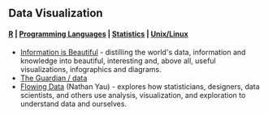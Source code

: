 ## Data Visualization

#### [R](https://github.com/evmo/DataScienceResources/blob/master/R.md) | [Programming Languages](https://github.com/evmo/DataScienceResources/blob/master/ProgLangs.md) | [Statistics](https://github.com/evmo/DataScienceResources/blob/master/Statistics.md) | [Unix/Linux](https://github.com/evmo/DataScienceResources/blob/master/UnixLinux.md)

- [Information is Beautiful](http://www.informationisbeautiful.net/) - distilling the world's data, information and knowledge into beautiful, interesting and, above all, useful visualizations, infographics and diagrams.
- [The Guardian / data](http://www.theguardian.com/data)
- [Flowing Data](http://flowingdata.com/) (Nathan Yau) - explores how statisticians, designers, data scientists, and others use analysis, visualization, and exploration to understand data and ourselves.